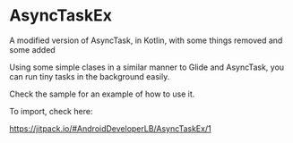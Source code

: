 # AsyncTaskEx
A modified version of AsyncTask, in Kotlin, with some things removed and some added

Using some simple clases in a similar manner to Glide and AsyncTask, you can run tiny tasks in the background easily.

Check the sample for an example of how to use it.

To import, check here:

https://jitpack.io/#AndroidDeveloperLB/AsyncTaskEx/1
